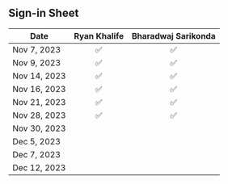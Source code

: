 ## Sign-in Sheet

| Date        | Ryan Khalife | Bharadwaj Sarikonda |
|-------------|:------------:|:--------------------:|
| Nov 7, 2023 |      ✅      |          ✅          |
| Nov 9, 2023 |      ✅      |           ✅            |
| Nov 14, 2023|      ✅      |          ✅            |
| Nov 16, 2023|      ✅      |           ✅            |
| Nov 21, 2023|      ✅      |            ✅           |
| Nov 28, 2023|        ✅     |             ✅         |
| Nov 30, 2023|             |                      |
| Dec 5, 2023 |             |                      |
| Dec 7, 2023 |             |                      |
| Dec 12, 2023|             |                      |
